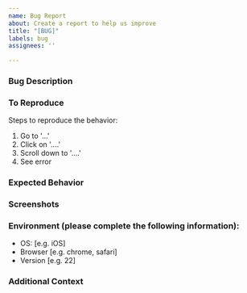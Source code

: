 ```yaml
---
name: Bug Report
about: Create a report to help us improve
title: "[BUG]"
labels: bug
assignees: ''

---
```


### Bug Description
<!-- A clear and concise description of what the bug is. -->

### To Reproduce
Steps to reproduce the behavior:
1. Go to '...'
2. Click on '....'
3. Scroll down to '....'
4. See error

### Expected Behavior
<!-- A clear and concise description of what you expected to happen. -->

### Screenshots
<!-- If applicable, add screenshots to help explain your problem. -->

### Environment (please complete the following information):
- OS: [e.g. iOS]
- Browser [e.g. chrome, safari]
- Version [e.g. 22]

### Additional Context
<!-- Add any other context about the problem here. If the issue is about a specific part of the code, reference the file and line number. -->


